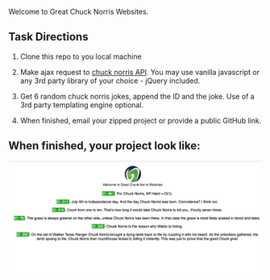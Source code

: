 Welcome to Great Chuck Norris Websites. 

## Task Directions

1) Clone this repo to you local machine

2) Make ajax request to [chuck norris API](http://www.icndb.com/api/). You may use vanilla javascript or any 3rd party library of your choice - jQuery included.

3) Get 6 random chuck norris jokes, append the ID and the joke. Use of a 3rd party templating engine optional. 

4) When finished, email your zipped project or provide a public GitHub link.

## When finished, your project look like:
![finished project](fin.png?raw=true)


